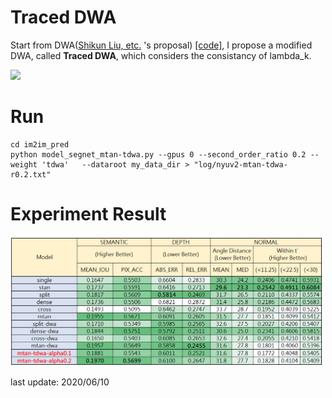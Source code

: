 # Traced DWA

Start from DWA([Shikun Liu, etc.](https://arxiv.org/abs/1803.10704) 's proposal) [[code]](https://github.com/lorenmt/mtan), I propose a modified DWA, called **Traced DWA**, which considers the consistancy of lambda_k.

<img src="https://cdn.mathpix.com/snip/images/YTSyRFPmKPdgxPVqJ4CyMYgzIBMhSSHHhlhpfB-_wWo.original.fullsize.png">

# Run

```
cd im2im_pred
python model_segnet_mtan-tdwa.py --gpus 0 --second_order_ratio 0.2 --weight 'tdwa'   --dataroot my_data_dir > "log/nyuv2-mtan-tdwa-r0.2.txt"
```


# Experiment Result

<img src="im2im_pred/result.png" width=500></img>

last update: 2020/06/10